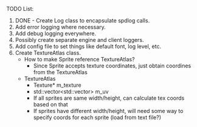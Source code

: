 TODO List:

1. DONE - Create Log class to encapsulate spdlog calls.
2. Add error logging where necessary.
3. Add debug logging everywhere.
4. Possibly create separate engine and client loggers.
5. Add config file to set things like default font, log level, etc.
6. Create TextureAtlas class.
    - How to make Sprite reference TextureAtlas?
        - Since Sprite accepts texture coordinates, just obtain coordines
        from the TextureAtlas
    - TextureAtlas
        - Texture* m_texture
        - std::vector<std::vector<vec2>> m_uv
        - If all sprites are same width/height, can calculate tex coords based on that
        - If sprites have different width/height, will need some way to specify coords
        for each sprite (load from text file?)

